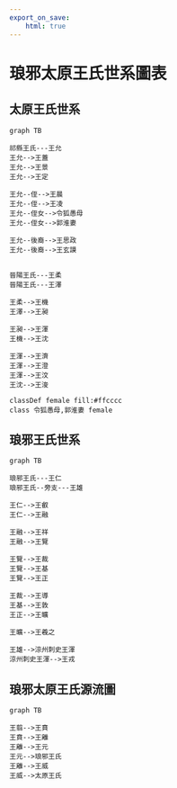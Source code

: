 ```yaml
---
export_on_save:
    html: true
---
```


# 琅邪太原王氏世系圖表

## 太原王氏世系
```mermaid
graph TB

祁縣王氏---王允
王允-->王蓋
王允-->王景
王允-->王定

王允--侄-->王晨
王允--侄-->王凌
王允--侄女-->令狐愚母
王允--侄女-->郭淮妻

王允--後裔-->王思政
王允--後裔-->王玄謨


晉陽王氏---王柔
晉陽王氏---王澤

王柔-->王機
王澤-->王昶

王昶-->王渾
王機-->王沈

王渾-->王濟
王渾-->王澄
王渾-->王汶
王沈-->王浚

classDef female fill:#ffcccc
class 令狐愚母,郭淮妻 female
```

## 琅邪王氏世系

```mermaid
graph TB

琅邪王氏---王仁
琅邪王氏--旁支---王雄

王仁-->王叡
王仁-->王融

王融-->王祥
王融-->王覽

王覽-->王裁
王覽-->王基
王覽-->王正

王裁-->王導
王基-->王敦
王正-->王曠

王曠-->王羲之

王雄-->涼州刺史王渾
涼州刺史王渾-->王戎
```

## 琅邪太原王氏源流圖
```mermaid
graph TB

王翦-->王賁
王賁-->王離
王離-->王元
王元-->琅邪王氏
王離-->王威
王威-->太原王氏
```